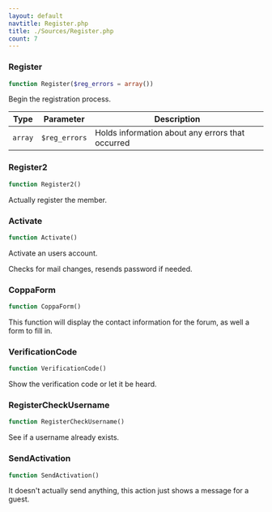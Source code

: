 ```yaml
---
layout: default
navtitle: Register.php
title: ./Sources/Register.php
count: 7
---
```


### Register

```php
function Register($reg_errors = array())
```
Begin the registration process.



Type|Parameter|Description
---|---|---
`array`|`$reg_errors`|Holds information about any errors that occurred

### Register2

```php
function Register2()
```
Actually register the member.



### Activate

```php
function Activate()
```
Activate an users account.

Checks for mail changes, resends password if needed.

### CoppaForm

```php
function CoppaForm()
```
This function will display the contact information for the forum, as well a form to fill in.



### VerificationCode

```php
function VerificationCode()
```
Show the verification code or let it be heard.



### RegisterCheckUsername

```php
function RegisterCheckUsername()
```
See if a username already exists.



### SendActivation

```php
function SendActivation()
```
It doesn't actually send anything, this action just shows a message for a guest.



